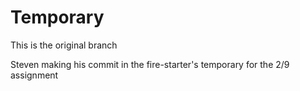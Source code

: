 # Temporary
This is the original branch 

Steven making his commit in the fire-starter's temporary for the 2/9 assignment